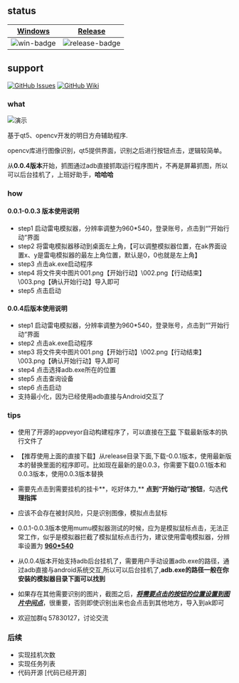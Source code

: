 
## status
| [Windows][win-link] | [Release][release-link]|
| :-----------------: |:-----------------: |
| ![win-badge]        |![release-badge] |


[win-badge]: https://ci.appveyor.com/api/projects/status/mwr2xc7rhgfrxlj3?svg=true "AppVeyor build status"
[win-link]: https://ci.appveyor.com/project/kensou24/akhelper "AppVeyor build status"
[release-link]: https://github.com/kensou24/akhelper/releases "Release status"
[release-badge]: https://img.shields.io/github/v/release/kensou24/akhelper.svg?style=flat-square" "Release status"

## support
[![GitHub Issues](https://img.shields.io/badge/github-issues-red.svg?maxAge=60)](https://github.com/kensou24/akhelper/issues)
[![GitHub Wiki](https://img.shields.io/badge/github-wiki-181717.svg?maxAge=60)](https://github.com/kensou24/akhelper/wiki)




### what

![演示](https://github.com/kensou24/akhelper/blob/master/images/ak-help.gif)

基于qt5、opencv开发的明日方舟辅助程序.

opencv库进行图像识别，qt5提供界面，识别之后进行按钮点击，逻辑较简单。

从**0.0.4版本**开始，抓图通过adb直接抓取运行程序图片，不再是屏幕抓图，所以可以后台挂机了，上班好助手，**哈哈哈**

### how

#### 0.0.1-0.0.3 版本使用说明

- step1 启动雷电模拟器，分辨率调整为960*540，登录账号，点击到“”开始行动“界面
- step2 将雷电模拟器移动到桌面左上角，【可以调整模拟器位置，在ak界面设置x、y是雷电模拟器的最左上角位置，默认是0，0也就是左上角】
- step3 点击ak.exe启动程序
- step4 将文件夹中图片001.png【开始行动】\002.png【行动结束】\003.png【确认开始行动】导入即可
- step5 点击启动

#### 0.0.4后版本使用说明

- step1 启动雷电模拟器，分辨率调整为960*540，登录账号，点击到“”开始行动“界面
- step2 点击ak.exe启动程序
- step3 将文件夹中图片001.png【开始行动】\002.png【行动结束】\003.png【确认开始行动】导入即可
- step4 点击选择adb.exe所在的位置
- step5 点击查询设备
- step6 点击启动
- 支持最小化，因为已经使用adb直接与Android交互了

### tips

- 使用了开源的appveyor自动构建程序了，可以直接在[下载](https://github.com/kensou24/akhelper/releases) 下载最新版本的执行文件了

- 【推荐使用上面的直接下载】从release目录下面,下载-0.0.1版本，使用最新版本的替换里面的程序即可。比如现在最新的是0.0.3，你需要下载0.0.1版本和0.0.3版本，使用0.0.3版本替换
- 需要先点击到需要挂机的挂卡**，吃好体力,** **点到“开始行动”按钮**，勾选**代理指挥**
- 应该不会存在被封风险，只是识别图像，模拟点击鼠标
- 0.0.1-0.0.3版本使用mumu模拟器测试的时候，应为是模拟鼠标点击，无法正常工作，似乎是模拟器拦截了模拟鼠标点击行为，建议使用雷电模拟器，分辨率设置为 **<u> 960*540 </u>**
- 从0.0.4版本开始支持adb后台挂机了，需要用户手动设置adb.exe的路径，通过adb直接与android系统交互,所以可以后台挂机了,**adb.exe的路径一般在你安装的模拟器目录下面可以找到**
- 如果存在其他需要识别的图片，截图之后，<u>***将需要点击的按钮的位置设置到图片中间点***</u>，很重要，否则即使识别出来也会点击到其他地方，导入到ak即可
- 欢迎加群q 57830127，讨论交流
### 后续

  - 实现挂机次数
  - 实现任务列表
  - 代码开源 [代码已经开源]

  

